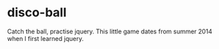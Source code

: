 # disco-ball
Catch the ball, practise jquery.
This little game dates from summer 2014 when I first learned jquery. 
